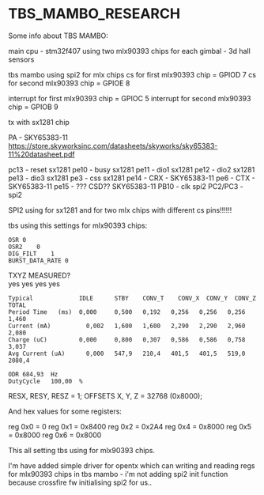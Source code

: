 # TBS_MAMBO_RESEARCH

Some info about TBS MAMBO:

main cpu - stm32f407
using two mlx90393 chips for each gimbal - 3d hall sensors

tbs mambo using spi2 for mlx chips
cs for first mlx90393 chip = GPIOD 7
cs for second mlx90393 chip = GPIOE 8

interrupt for first mlx90393 chip = GPIOC 5
interrupt for second mlx90393 chip = GPIOB 9

tx with sx1281 chip

PA - SKY65383-11
https://store.skyworksinc.com/datasheets/skyworks/sky65383-11%20datasheet.pdf

pc13 - reset sx1281
pe10 - busy sx1281
pe11 - dio1 sx1281
pe12 - dio2 sx1281
pe13 - dio3 sx1281
pe3 - css sx1281
pe14 - CRX - SKY65383-11
pe6 - CTX - SKY65383-11
pe15 - ??? CSD?? SKY65383-11
PB10 - clk spi2
PC2/PC3 - spi2 


SPI2 using for sx1281 and for two mlx chips with different cs pins!!!!!! 

tbs using this settings for mlx90393 chips:

	OSR	0						
	OSR2	0						
	DIG_FILT	1						
	BURST_DATA_RATE	0						
								
  TXYZ MEASURED?				
  yes	yes	yes	yes
        
	Typical	            IDLE	  STBY	  CONV_T	CONV_X	CONV_Y	CONV_Z	TOTAL
	Period Time   (ms)	0,000	  0,500	  0,192	  0,256	  0,256	  0,256	  1,460
	Current (mA)	      0,002	  1,600	  1,600	  2,290	  2,290	  2,960	  2,080
	Charge (uC)	        0,000	  0,800	  0,307	  0,586	  0,586	  0,758	  3,037
	Avg Current (uA)	  0,000	  547,9	  210,4	  401,5	  401,5	  519,0	  2080,4
								
	ODR	684,93	Hz					
	DutyCycle	100,00	%					

RESX, RESY, RESZ = 1;
OFFSETS X, Y, Z = 32768 (0x8000);

And hex values for some registers:

reg 0x0 = 0
reg 0x1 = 0x8400
reg 0x2 = 0x2A4
reg 0x4 = 0x8000
reg 0x5 = 0x8000
reg 0x6 = 0x8000

This all setting tbs using for mlx90393 chips.

I'm have added simple driver for opentx which can writing and reading regs for mlx90393 chips in tbs mambo - i'm not adding spi2 init function because crossfire fw initialising spi2 for us..








